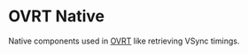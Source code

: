 # OVRT Native

Native components used in [OVRT](https://github.com/biosmanager/unity-openvr-tracking) like retrieving VSync timings.
